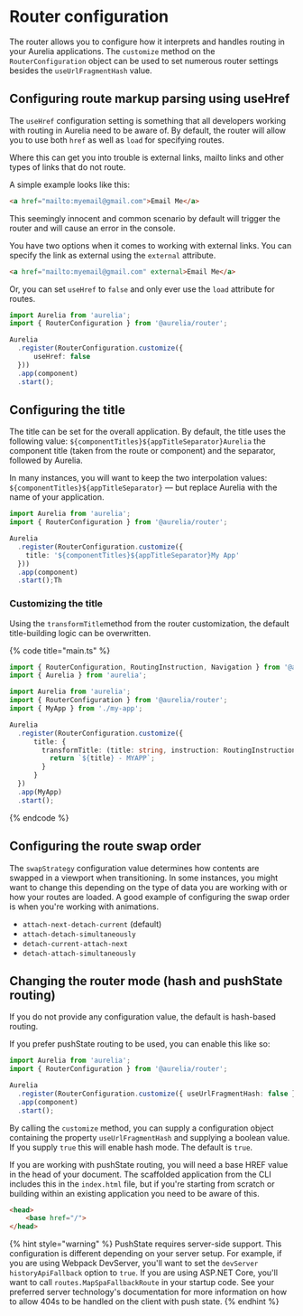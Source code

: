 # Router configuration

The router allows you to configure how it interprets and handles routing in your Aurelia applications. The `customize` method on the `RouterConfiguration` object can be used to set numerous router settings besides the `useUrlFragmentHash` value.

## Configuring route markup parsing using useHref

The `useHref` configuration setting is something that all developers working with routing in Aurelia need to be aware of. By default, the router will allow you to use both `href` as well as `load` for specifying routes.

Where this can get you into trouble is external links, mailto links and other types of links that do not route.&#x20;

A simple example looks like this:

```html
<a href="mailto:myemail@gmail.com">Email Me</a>
```

This seemingly innocent and common scenario by default will trigger the router and will cause an error in the console.

You have two options when it comes to working with external links. You can specify the link as external using the `external` attribute.

```html
<a href="mailto:myemail@gmail.com" external>Email Me</a>
```

Or, you can set `useHref` to `false` and only ever use the `load` attribute for routes.

```typescript
import Aurelia from 'aurelia';
import { RouterConfiguration } from '@aurelia/router'; 

Aurelia
  .register(RouterConfiguration.customize({
      useHref: false
  }))
  .app(component)
  .start();
```

## Configuring the title

The title can be set for the overall application. By default, the title uses the following value: `${componentTitles}${appTitleSeparator}Aurelia` the component title (taken from the route or component) and the separator, followed by Aurelia.

In many instances, you will want to keep the two interpolation values: `${componentTitles}${appTitleSeparator}` — but replace Aurelia with the name of your application.

```typescript
import Aurelia from 'aurelia';
import { RouterConfiguration } from '@aurelia/router'; 

Aurelia
  .register(RouterConfiguration.customize({ 
    title: '${componentTitles}${appTitleSeparator}My App'
  }))
  .app(component)
  .start();Th
```

### Customizing the title

Using the `transformTitle`method from the router customization, the default title-building logic can be overwritten.

{% code title="main.ts" %}
```typescript
import { RouterConfiguration, RoutingInstruction, Navigation } from '@aurelia/router';
import { Aurelia } from 'aurelia';

import Aurelia from 'aurelia';
import { RouterConfiguration } from '@aurelia/router';
import { MyApp } from './my-app';

Aurelia
  .register(RouterConfiguration.customize({
      title: {
        transformTitle: (title: string, instruction: RoutingInstruction, navigation: Navigation) => {
          return `${title} - MYAPP`;
        }
      }
  })
  .app(MyApp)
  .start();
```
{% endcode %}

## Configuring the route swap order

The `swapStrategy` configuration value determines how contents are swapped in a viewport when transitioning. In some instances, you might want to change this depending on the type of data you are working with or how your routes are loaded. A good example of configuring the swap order is when you're working with animations.

* `attach-next-detach-current` (default)
* `attach-detach-simultaneously`
* `detach-current-attach-next`
* `detach-attach-simultaneously`

## Changing the router mode (hash and pushState routing)

If you do not provide any configuration value, the default is hash-based routing.

If you prefer pushState routing to be used, you can enable this like so:

```typescript
import Aurelia from 'aurelia';
import { RouterConfiguration } from '@aurelia/router'; 

Aurelia
  .register(RouterConfiguration.customize({ useUrlFragmentHash: false }))
  .app(component)
  .start();
```

By calling the `customize` method, you can supply a configuration object containing the property `useUrlFragmentHash` and supplying a boolean value. If you supply `true` this will enable hash mode. The default is `true`.

If you are working with pushState routing, you will need a base HREF value in the head of your document. The scaffolded application from the CLI includes this in the `index.html` file, but if you're starting from scratch or building within an existing application you need to be aware of this.

```html
<head>
    <base href="/">
</head>
```

{% hint style="warning" %}
PushState requires server-side support. This configuration is different depending on your server setup. For example, if you are using Webpack DevServer, you'll want to set the `devServer` `historyApiFallback` option to `true`. If you are using ASP.NET Core, you'll want to call `routes.MapSpaFallbackRoute` in your startup code. See your preferred server technology's documentation for more information on how to allow 404s to be handled on the client with push state.
{% endhint %}
